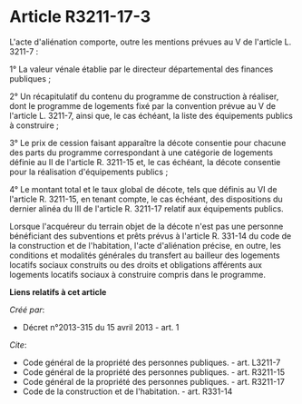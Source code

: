 # Article R3211-17-3

L'acte d'aliénation comporte, outre les mentions prévues au V de l'article L. 3211-7 : 

1° La valeur vénale établie par le directeur départemental des finances publiques ; 

2° Un récapitulatif du contenu du programme de construction à réaliser, dont le programme de logements fixé par la convention
prévue au V de l'article L. 3211-7, ainsi que, le cas échéant, la liste des équipements publics à construire ; 

3° Le prix de cession faisant apparaître la décote consentie pour chacune des parts du programme correspondant à une
catégorie de logements définie au II de l'article R. 3211-15 et, le cas échéant, la décote consentie pour la réalisation
d'équipements publics ; 

4° Le montant total et le taux global de décote, tels que définis au VI de l'article R. 3211-15, en tenant compte, le cas
échéant, des dispositions du dernier alinéa du III de l'article R. 3211-17 relatif aux équipements publics. 

Lorsque l'acquéreur du terrain objet de la décote n'est pas une personne bénéficiant des subventions et prêts prévus à
l'article R. 331-14 du code de la construction et de l'habitation, l'acte d'aliénation précise, en outre, les conditions et
modalités générales du transfert au bailleur des logements locatifs sociaux construits ou des droits et obligations afférents
aux logements locatifs sociaux à construire compris dans le programme.

**Liens relatifs à cet article**

_Créé par_:

  - Décret n°2013-315 du 15 avril 2013 - art. 1

_Cite_:

  - Code général de la propriété des personnes publiques. - art. L3211-7
  - Code général de la propriété des personnes publiques. - art. R3211-15
  - Code général de la propriété des personnes publiques. - art. R3211-17
  - Code de la construction et de l'habitation. - art. R331-14
